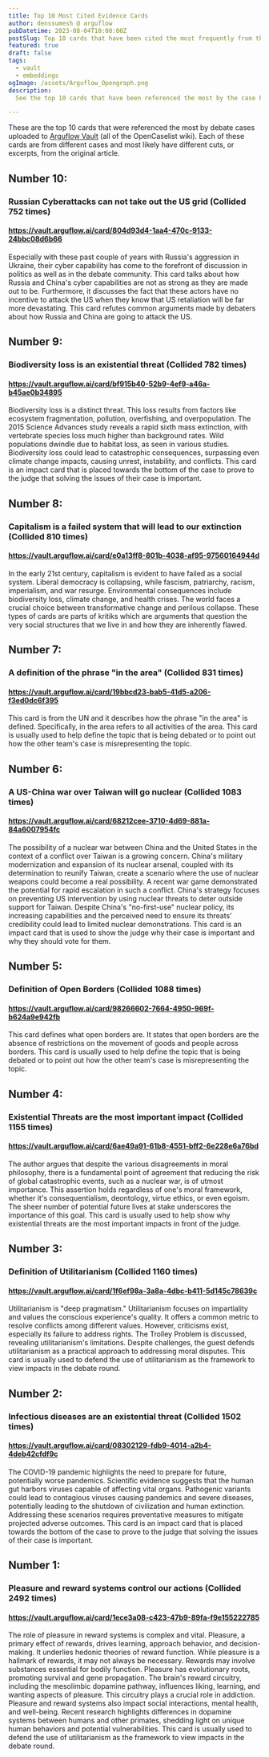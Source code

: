 ```yaml
---
title: Top 10 Most Cited Evidence Cards
author: denssumesh @ arguflow
pubDatetime: 2023-08-04T10:00:00Z
postSlug: Top 10 cards that have been cited the most frequently from the OpenCaselist wiki
featured: true
draft: false
tags:
  - vault
  - embeddings
ogImage: /assets/Arguflow_Opengraph.png
description:
  See the top 10 cards that have been referenced the most by the case briefs uploaded to Vault

---
```


These are the top 10 cards that were referenced the most by debate cases
uploaded to [Arguflow Vault](https::/vault.arguflow.ai/) (all of the OpenCaselist wiki). Each of these cards are from different cases
and most likely have different cuts, or excerpts, from the original article.

## Number 10:

### Russian Cyberattacks can not take out the US grid (Collided 752 times)

#### https://vault.arguflow.ai/card/804d93d4-1aa4-470c-9133-24bbc08d6b66

Especially with these past couple of years with Russia's aggression in Ukraine,
their cyber capability has come to the forefront of discussion in politics as
well as in the debate community. This card talks about how Russia and China's
cyber capabilities are not as strong as they are made out to be. Furthermore, it
discusses the fact that these actors have no incentive to attack the US when
they know that US retaliation will be far more devastating. This card refutes
common arguments made by debaters about how Russia and China are going to attack
the US.

## Number 9:

### Biodiversity loss is an existential threat (Collided 782 times)

#### https://vault.arguflow.ai/card/bf915b40-52b9-4ef9-a46a-b45ae0b34895

Biodiversity loss is a distinct threat. This loss results from factors like
ecosystem fragmentation, pollution, overfishing, and overpopulation. The 2015
Science Advances study reveals a rapid sixth mass extinction, with vertebrate
species loss much higher than background rates. Wild populations dwindle due to
habitat loss, as seen in various studies. Biodiversity loss could lead to
catastrophic consequences, surpassing even climate change impacts, causing
unrest, instability, and conflicts. This card is an impact card that is placed
towards the bottom of the case to prove to the judge that solving the issues of
their case is important.

## Number 8:

### Capitalism is a failed system that will lead to our extinction (Collided 810 times)

#### https://vault.arguflow.ai/card/e0a13ff8-801b-4038-af95-97560164944d

In the early 21st century, capitalism is evident to have failed as a social
system. Liberal democracy is collapsing, while fascism, patriarchy, racism,
imperialism, and war resurge. Environmental consequences include biodiversity
loss, climate change, and health crises. The world faces a crucial choice
between transformative change and perilous collapse. These types of cards are
parts of kritiks which are arguments that question the very social structures
that we live in and how they are inherently flawed.

## Number 7:

### A definition of the phrase "in the area" (Collided 831 times)

#### https://vault.arguflow.ai/card/19bbcd23-bab5-41d5-a206-f3ed0dc6f395

This card is from the UN and it describes how the phrase "in the area" is
defined. Specifically, in the area refers to all activities of the area. This
card is usually used to help define the topic that is being debated or to point
out how the other team's case is misrepresenting the topic.

## Number 6:

### A US-China war over Taiwan will go nuclear (Collided 1083 times)

#### https://vault.arguflow.ai/card/68212cee-3710-4d69-881a-84a6007954fc

The possibility of a nuclear war between China and the United States in the
context of a conflict over Taiwan is a growing concern. China's military
modernization and expansion of its nuclear arsenal, coupled with its
determination to reunify Taiwan, create a scenario where the use of nuclear
weapons could become a real possibility. A recent war game demonstrated the
potential for rapid escalation in such a conflict. China's strategy focuses on
preventing US intervention by using nuclear threats to deter outside support for
Taiwan. Despite China's "no-first-use" nuclear policy, its increasing
capabilities and the perceived need to ensure its threats' credibility could
lead to limited nuclear demonstrations. This card is an impact card that is used
to show the judge why their case is important and why they should vote for them.

## Number 5:

### Definition of Open Borders (Collided 1088 times)

#### https://vault.arguflow.ai/card/98266602-7664-4950-969f-b624a9e942fb

This card defines what open borders are. It states that open borders are the
absence of restrictions on the movement of goods and people across borders. This
card is usually used to help define the topic that is being debated or to point
out how the other team's case is misrepresenting the topic.

## Number 4:

### Existential Threats are the most important impact (Collided 1155 times)

#### https://vault.arguflow.ai/card/6ae49a91-61b8-4551-bff2-6e228e6a76bd

The author argues that despite the various disagreements in moral philosophy,
there is a fundamental point of agreement that reducing the risk of global
catastrophic events, such as a nuclear war, is of utmost importance. This
assertion holds regardless of one's moral framework, whether it's
consequentialism, deontology, virtue ethics, or even egoism. The sheer number of
potential future lives at stake underscores the importance of this goal. This
card is usually used to help show why existential threats are the most important
impacts in front of the judge.

## Number 3:

### Definition of Utilitarianism (Collided 1160 times)

#### https://vault.arguflow.ai/card/1f6ef98a-3a8a-4dbc-b411-5d145c78639c

Utilitarianism is "deep pragmatism." Utilitarianism focuses on impartiality and
values the conscious experience's quality. It offers a common metric to resolve
conflicts among different values. However, criticisms exist, especially its
failure to address rights. The Trolley Problem is discussed, revealing
utilitarianism's limitations. Despite challenges, the guest defends
utilitarianism as a practical approach to addressing moral disputes. This card
is usually used to defend the use of utilitarianism as the framework to view
impacts in the debate round.

## Number 2:

### Infectious diseases are an existential threat (Collided 1502 times)

#### https://vault.arguflow.ai/card/08302129-fdb9-4014-a2b4-4deb42cfdf9c

The COVID-19 pandemic highlights the need to prepare for future, potentially
worse pandemics. Scientific evidence suggests that the human gut harbors viruses
capable of affecting vital organs. Pathogenic variants could lead to contagious
viruses causing pandemics and severe diseases, potentially leading to the
shutdown of civilization and human extinction. Addressing these scenarios
requires preventative measures to mitigate projected adverse outcomes. This card
is an impact card that is placed towards the bottom of the case to prove to the
judge that solving the issues of their case is important.

## Number 1:

### Pleasure and reward systems control our actions (Collided 2492 times)

#### https://vault.arguflow.ai/card/1ece3a08-c423-47b9-89fa-f9e155222785

The role of pleasure in reward systems is complex and vital. Pleasure, a primary
effect of rewards, drives learning, approach behavior, and decision-making. It
underlies hedonic theories of reward function. While pleasure is a hallmark of
rewards, it may not always be necessary. Rewards may involve substances
essential for bodily function. Pleasure has evolutionary roots, promoting
survival and gene propagation. The brain's reward circuitry, including the
mesolimbic dopamine pathway, influences liking, learning, and wanting aspects of
pleasure. This circuitry plays a crucial role in addiction. Pleasure and reward
systems also impact social interactions, mental health, and well-being. Recent
research highlights differences in dopamine systems between humans and other
primates, shedding light on unique human behaviors and potential
vulnerabilities. This card is usually used to defend the use of utilitarianism
as the framework to view impacts in the debate round.
